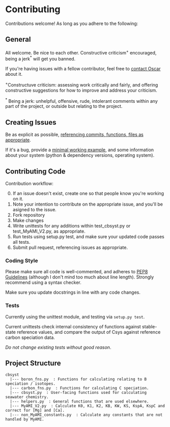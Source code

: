 # Contributing

Contributions welcome! As long as you adhere to the following:

## General

All welcome.
Be nice to each other.
Constructive criticism<sup>+</sup> encouraged, being a jerk<sup>*</sup> will get you banned.

If you're having issues with a fellow contributor, feel free to <a href="mailto:oscarbranson@gmail.com">contact Oscar</a> about it.

<sup>+</sup>Constructuve criticism: assessing work critically and fairly, and offering constructive suggestions for how to improve and address your criticism.

<sup>*</sup> Being a jerk: unhelpful, offensive, rude, intolerant comments within any part of the project, or outside but relating to the project.

## Creating Issues
Be as explicit as possible, [referencing commits, functions, files as appropriate](https://help.github.com/articles/autolinked-references-and-urls/).

If it's a bug, provide a [minimal working example](https://stackoverflow.com/help/mcve), and some information about your system (python & dependency versions, operating system).


## Contributing Code

Contribution workflow:

0. If an issue doesn't exist, create one so that people know you're working on it.
1. Note your intention to contribute on the appropriate issue, and you'll be asigned to the issue.
2. Fork repository
3. Make changes
4. Write unittests for any additions within test_cbsyst.py or test_MyAMI_V2.py, as appropriate.
5. Run tests using setup.py test, and make sure your updated code passes all tests.
6. Submit pull request, referencing issues as appropriate.

### Coding Style

Please make sure all code is well-commented, and adheres to [PEP8 Guidelines](https://www.python.org/dev/peps/pep-0008/) (although I don't mind too much about line length).
Strongly recommend using a syntax checker.

Make sure you update docstrings in line with any code changes.

### Tests

Currently using the unittest module, and testing via ``setup.py test``.

Current unittests check internal consistency of functions against stable-state reference values, and compare the output of Csys against reference carbon speciation data. 

*Do not change existing tests without good reason*.

## Project Structure

```
cbsyst
  |--- boron_fns.py  : Functions for calculating relating to B speciation / isotopes.
  |--- carbon_fns.py  : Functions for calculating C speciation.
  |--- cbsyst.py  : User-facing functions used for calculating seawater chemistry.
  |--- helpers.py  : General functions that are used elsewhere.
  |--- MyAMI_V2.py  : Calculate K0, K1, K2, KB, KW, KS, KspA, KspC and correct for [Mg] and [Ca].
  |--- non_MyAMI_constants.py  : Calculate any constants that are not handled by MyAMI.
```